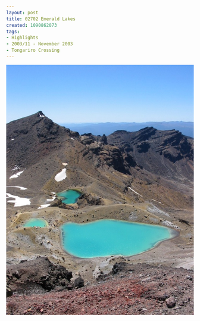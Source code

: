 ```yaml
---
layout: post
title: 02702 Emerald Lakes
created: 1090862073
tags:
- Highlights
- 2003/11 - November 2003
- Tongariro Crossing
---
```


<img src="/image/images/127_2702-915.jpg"/>

